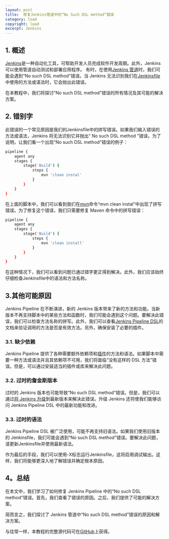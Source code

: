 ```yaml
---
layout: post
title:  修复Jenkins管道中的“No Such DSL method”错误
category: load
copyright: load
excerpt: Jenkins
---
```


## 1. 概述

[Jenkins](https://www.baeldung.com/linux/jenkins-install-run)是一种自动化工具，可帮助开发人员完成软件开发周期。此外，Jenkins 可以使用管道自动测试和部署应用程序。 有时，在使用[Jenkins 管道](https://www.baeldung.com/ops/jenkins-pipeline-trigger-new-job)时，我们可能会遇到“No such DSL method”错误。当 Jenkins 无法识别我们在[Jenkinsfile](https://www.baeldung.com/ops/jenkinsfile-comments)中使用的方法或语法时，它会抛出此错误。

在本教程中，我们将探讨“No such DSL method”错误的所有情况及其可能的解决方案。

## 2. 错别字

此错误的一个常见原因是我们的Jenkinsfile中的拼写错误。如果我们输入错误的方法或语法，Jenkins 将无法识别它并抛出“ No such DSL method ”错误。为了说明，让我们看一个出现“No such DSL method”错误的例子：

```bash
pipeline {
    agent any
    stages {
        stage('Build') {
            steps {
                mvn 'clean instal'
            }
        }
    }
}
```

在上面的脚本中，我们可以看到我们在[mvn](https://www.baeldung.com/maven)命令“mvn clean instal”中出现了拼写错误。为了修复这个错误，我们只需要修复 Maven 命令中的拼写错误：

```bash
pipeline {
    agent any
    stages {
        stage('Build') {
            steps {
                mvn 'clean install'
            }
        }
    }
}
```

在这种情况下，我们可以看到问题已通过错字更正得到解决。此外，我们应该始终仔细检查Jenkinsfile中的语法和方法名称。

## 3.其他可能原因

Jenkins Pipeline 在不断演进，新的 Jenkins 版本带来了新的方法和功能。当新版本不再支持脚本中的某些方法和函数时，我们可能会遇到这个问题。要解决此错误，我们可以检查方法名称的拼写。此外，我们可以查看[Jenkins Pipeline DSL](https://www.baeldung.com/ops/jenkins-scripted-vs-declarative-pipelines)的文档来验证调用的方法是否是有效方法。另外，确保安装了必要的插件。

### 3.1. 缺少依赖

Jenkins Pipeline 提供了各种需要额外依赖项和[插件](https://www.baeldung.com/jenkins-custom-plugin)的方法和语法。如果脚本中需要一种方法或语法并且其依赖项不可用，我们将面临“没有这样的 DSL 方法”错误。但是，可以通过安装适当的插件或库来解决此问题。

### 3.2. 过时的詹金斯版本

过时的 Jenkins 版本也可能导致“No such DSL method”错误。但是，我们可以通过[将 Jenkins 升级](https://www.baeldung.com/ops/jenkins-war-update)到最新版本来解决此错误。升级 Jenkins 还将使我们能够访问 Jenkins Pipeline DSL 中的最新功能和改进。

### 3.3. 过时的语法

Jenkins Pipeline DSL 被广泛使用，可能不再支持旧语法。如果我们使用旧版本的 Jenkinsfile，我们可能会遇到“No such DSL method”错误。要解决此问题，请更新Jenkinsfile并使用最新语法。

作为最后的手段，我们可以使用-X标志运行Jenkinsfile，这将启用调试输出。这样，我们将能够更深入地了解错误并确定根本原因。

## 4。总结

在本文中，我们学习了如何修复 Jenkins Pipeline 中的“No such DSL method”错误。首先，我们查看了错误的原因。之后，我们提供了可能的解决方案。

简而言之，我们探讨了 Jenkins 管道中“No such DSL method”错误的原因和解决方案。

与往常一样，本教程的完整源代码可在[GitHub](https://github.com/tuyucheng7/taketoday-tutorial4j/tree/master/software.test/jenkins-modules/jenkins-jobs)上获得。
